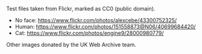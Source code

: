 Test files taken from Flickr, marked as CC0 (public domain).

- No face: https://www.flickr.com/photos/alexcebe/43300752325/
- Human: https://www.flickr.com/photos/151558873@N06/40699684420/
- Cat: https://www.flickr.com/photos/engine9/28000980779/

Other images donated by the UK Web Archive team.
